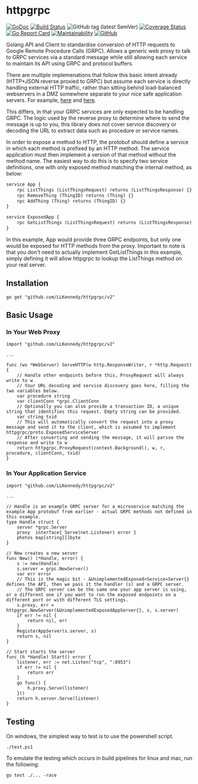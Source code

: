 # httpgrpc

[![GoDoc](https://godoc.org/github.com/LLKennedy/httpgrpc?status.svg)](https://godoc.org/github.com/LLKennedy/httpgrpc)
[![Build Status](https://travis-ci.org/disintegration/imaging.svg?branch=master)](https://travis-ci.org/LLKennedy/httpgrpc)
![GitHub tag (latest SemVer)](https://img.shields.io/github/tag/LLKennedy/httpgrpc.svg)
[![Coverage Status](https://coveralls.io/repos/github/LLKennedy/httpgrpc/badge.svg?branch=master)](https://coveralls.io/github/LLKennedy/httpgrpc?branch=master)
[![Go Report Card](https://goreportcard.com/badge/github.com/LLKennedy/httpgrpc)](https://goreportcard.com/report/github.com/LLKennedy/httpgrpc)
[![Maintainability](https://api.codeclimate.com/v1/badges/07f4a4d2a6a69c182e6c/maintainability)](https://codeclimate.com/github/LLKennedy/httpgrpc/maintainability)
[![GitHub](https://img.shields.io/github/license/LLKennedy/httpgrpc.svg)](https://github.com/LLKennedy/httpgrpc/blob/master/LICENSE)

Golang API and Client to standardise conversion of HTTP requests to Google Remote Procedure Calls (GRPC). Allows a generic web proxy to talk to GRPC services via a standard message while still allowing each service to maintain its API using GRPC and protocol buffers.

There are multiple implemenations that follow this basic intent already (HTTP+JSON reverse proxied to GRPC) but assume each service is directly handling external HTTP traffic, rather than sitting behind load-balanced webservers in a DMZ somewhere separate to your nice safe application servers. For example, [here](https://github.com/grpc-ecosystem/grpc-gateway) and [here](https://github.com/weaveworks/common/tree/master/httpgrpc).

This differs, in that your GRPC services are only expected to be handling GRPC. The logic used by the reverse proxy to determine where to send the message is up to you, this library does not cover service discovery or decoding the URL to extract data such as procedure or service names.

In order to expose a method to HTTP, the protobuf should define a service in which each method is prefixed by an HTTP method. The service application must then implement a version of that method without the method name. The easiest way to do this is to specify two service definitions, one with only exposed method matching the internal method, as below:

```proto
service App {
    rpc ListThings (ListThingsRequest) returns (ListThingsResponse) {}
    rpc RemoveThing (ThingID) returns (Thing) {}
    rpc AddThing (Thing) returns (ThingID) {}
}

service ExposedApp {
    rpc GetListThings (ListThingsRequest) returns (ListThingsResponse) {}
}
```

In this example, App would provide three GRPC endpoints, but only one would be exposed for HTTP methods from the proxy. Important to note is that you don't need to actually implement GetListThings in this example, simply defining it will allow httpgrpc to lookup the ListThings method on your real server.

## Installation

`go get "github.com/LLKennedy/httpgrpc/v2"`

## Basic Usage

### In Your Web Proxy

```golang
import "github.com/LLKennedy/httpgrpc/v2"

...

func (ws *WebServer) ServeHTTP(w http.ResponseWriter, r *http.Request) {
    // Handle other endpoints before this, ProxyRequest will always write to w
    // Your URL decoding and service discovery goes here, filling the two variables below.
    var procedure string
    var clientConn *grpc.ClientConn
    // Optionally you can also provide a transaction ID, a unique string that identifies this request. Empty string can be provided.
    var string txid
    // This will automatically convert the request into a proxy message and send it to the client, which is assumed to implement httpgrpc/proto.ExposedServiceServer
    // After converting and sending the message, it will parsse the response and write to w
    return httpgrpc.ProxyRequest(context.Background(), w, r, procedure, clientConn, txid)
}
```

### In Your Application Service

```golang
import "github.com/LLKennedy/httpgrpc/v2"

...

// Handle is an example GRPC server for a microservice matching the example App protobuf from earlier - actual GRPC methods not defined in this example.
type Handle struct {
    server *grpc.Server
    proxy  interface{ Serve(net.Listener) error }
    photos map[string][]byte
}

// New creates a new server
func New() (*Handle, error) {
    s := new(Handle)
    s.server = grpc.NewServer()
    var err error
    // This is the magic bit - &UnimplementedExposed<Service>Server{} defines the API, then we pass it the handler (s) and a GRPC server.
    // The GRPC server can be the same one your app server is using, or a different one if you want to run the exposed endpoints on a different port or with different TLS settings.
    s.proxy, err = httpgrpc.NewServer(&UnimplementedExposedAppServer{}, s, s.server)
    if err != nil {
        return nil, err
    }
    RegisterAppServer(s.server, s)
    return s, nil
}

// Start starts the server
func (h *Handle) Start() error {
    listener, err := net.Listen("tcp", ":8953")
    if err != nil {
        return err
    }
    go func() {
        h.proxy.Serve(listener)
    }()
    return h.server.Serve(listener)
}
```

## Testing

On windows, the simplest way to test is to use the powershell script.

`./test.ps1`

To emulate the testing which occurs in build pipelines for linux and mac, run the following:

`go test ./... -race`
